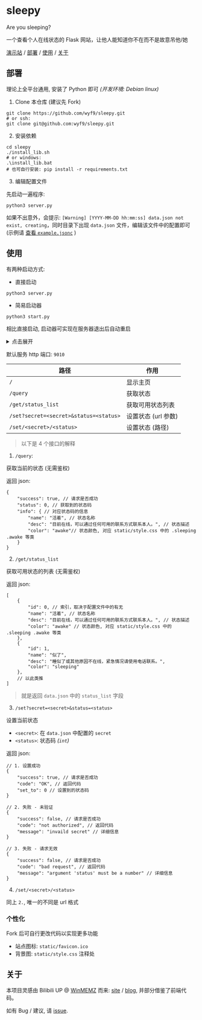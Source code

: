 # sleepy

Are you sleeping?

一个查看个人在线状态的 Flask 网站，让他人能知道你不在而不是故意吊他/她

[演示站](https://sleepy.wyf9.top) / [部署](#部署) / [使用](#使用) / [关于](#关于)

## 部署

理论上全平台通用, 安装了 Python 即可 *(开发环境: Debian linux)*

1. Clone 本仓库 (建议先 Fork)

```shell
git clone https://github.com/wyf9/sleepy.git
# or ssh:
git clone git@github.com:wyf9/sleepy.git
```

2. 安装依赖

```shell
cd sleepy
./install_lib.sh
# or windows:
.\install_lib.bat
# 也可自行安装: pip install -r requirements.txt
```

3. 编辑配置文件

先启动一遍程序:

```shell
python3 server.py
```

如果不出意外，会提示: `[Warning] [YYYY-MM-DD hh:mm:ss] data.json not exist, creating`，同时目录下出现 `data.json` 文件，编辑该文件中的配置即可 (示例请 [查看 `example.jsonc`](./example.jsonc) )

## 使用

有两种启动方式:

- 直接启动

```shell
python3 server.py
```

- 简易启动器

```shell
python3 start.py
```

相比直接启动, 启动器可实现在服务器退出后自动重启

<details>
<summary>点击展开</summary>

```shell

```

</details>


默认服务 http 端口: `9010`

| 路径                                   | 作用                |
| -------------------------------------- | ------------------- |
| `/`                                    | 显示主页            |
| `/query`                               | 获取状态            |
| `/get/status_list`                     | 获取可用状态列表    |
| `/set?secret=<secret>&status=<status>` | 设置状态 (url 参数) |
| `/set/<secret>/<status>`               | 设置状态 (路径)     |

> 以下是 4 个接口的解释

1. `/query`:

获取当前的状态 (无需鉴权)

返回 json:

```jsonc
{
    "success": true, // 请求是否成功
    "status": 0, // 获取到的状态码
    "info": { // 对应状态码的信息
        "name": "活着", // 状态名称
        "desc": "目前在线，可以通过任何可用的联系方式联系本人。", // 状态描述
        "color": "awake"// 状态颜色, 对应 static/style.css 中的 .sleeping .awake 等类
    }
}
```

2. `/get/status_list`

获取可用状态的列表 (无需鉴权)

返回 json:

```jsonc
[
    {
        "id": 0, // 索引，取决于配置文件中的有无
        "name": "活着", // 状态名称
        "desc": "目前在线，可以通过任何可用的联系方式联系本人。", // 状态描述
        "color": "awake" // 状态颜色, 对应 static/style.css 中的 .sleeping .awake 等类
    }, 
    {
        "id": 1, 
        "name": "似了", 
        "desc": "睡似了或其他原因不在线，紧急情况请使用电话联系。", 
        "color": "sleeping"
    }, 
    // 以此类推
]
```

> 就是返回 `data.json` 中的 `status_list` 字段

3. `/set?secret=<secret>&status=<status>`

设置当前状态

- `<secret>`: 在 `data.json` 中配置的 `secret`
- `<status>`: 状态码 *(`int`)*

返回 json:

```jsonc
// 1. 设置成功
{
    "success": true, // 请求是否成功
    "code": "OK", // 返回代码
    "set_to": 0 // 设置到的状态码
}

// 2. 失败 - 未验证
{
    "success": false, // 请求是否成功
    "code": "not authorized", // 返回代码
    "message": "invaild secret" // 详细信息
}

// 3. 失败 - 请求无效
{
    "success": false, // 请求是否成功
    "code": "bad request", // 返回代码
    "message": "argument 'status' must be a number" // 详细信息
}
```

4. `/set/<secret>/<status>`

同上 `2.`, 唯一的不同是 url 格式

### 个性化

Fork 后可自行更改代码以实现更多功能

- 站点图标: `static/favicon.ico`
- 背景图: `static/style.css` 注释处

## 关于

本项目灵感由 Bilibili UP @ [WinMEMZ](https://space.bilibili.com/417031122) 而来: [site](https://maao.cc/sleepy/) / [blog](https://www.maodream.com/archives/192/), 并部分借鉴了前端代码。

如有 Bug / 建议, 请 [issue](https://github.com/wyf9/sleepy/issues/new).